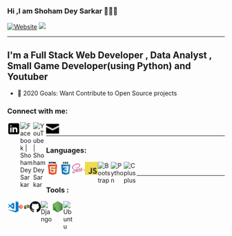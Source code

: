 ### Hi ,I am Shoham Dey Sarkar 🙋🏽‍♂️

[![Website](https://img.shields.io/website?label=ShohamDeySarkar&style=for-the-badge&url=https://shoham-87.github.io/Shohamdeysarkar/)](https://shoham-87.github.io/Shohamdeysarkar/)
![](https://visitor-badge.glitch.me/badge?page_id=Shoham-87)

---

## I'm a Full Stack Web Developer , Data Analyst , Small Game Developer(using Python) and Youtuber

- 🥅 2020 Goals: Want Contribute to Open Source projects

### Connect with me:

[<img align="left" alt="LinkedIn | Shoham Dey Sarkar" width="30px" src="https://github.com/simple-icons/simple-icons/raw/develop/icons/linkedin.svg" />](https://www.linkedin.com/in/shoham-dey-222a221aa/)
[<img align="left" alt="Facebook | Shoham Dey Sarkar" width="30px" src="https://github.com/simple-icons/simple-icons/raw/develop/icons/facebook.svg" />](https://www.facebook.com/profile.php?id=100010307765072)
[<img align="left" alt="YouTube | Shoham Dey Sarkar" width="30px" src="https://github.com/simple-icons/simple-icons/raw/develop/icons/youtube.svg" />](https://www.youtube.com/channel/UC04T3mzCezfe3xZK_h7PRkA?view_as=subscriber)
[<img align="left" alt="Email | Shoham Dey Sarkar" width="30px" src="https://raw.githubusercontent.com/iconic/open-iconic/master/svg/envelope-closed.svg" />](mailto:shohamdeysarkar@gmail.com)

<br />

---

### Languages:
[<img align="left"  alt="HTML5" width="30px" src="https://raw.githubusercontent.com/github/explore/80688e429a7d4ef2fca1e82350fe8e3517d3494d/topics/html/html.png" />]()
[<img align="left"  alt="CSS3" width="30px" src="https://raw.githubusercontent.com/github/explore/80688e429a7d4ef2fca1e82350fe8e3517d3494d/topics/css/css.png" />]()
[<img  align="left" alt="Sass" width="30px" src="https://raw.githubusercontent.com/github/explore/80688e429a7d4ef2fca1e82350fe8e3517d3494d/topics/sass/sass.png" />]()
[<img align="left"  alt="JavaScript" width="30px" src="https://raw.githubusercontent.com/github/explore/80688e429a7d4ef2fca1e82350fe8e3517d3494d/topics/javascript/javascript.png" />]()
[<img align="left"  alt="Bootstrap" width="30px" src="https://raw.githubusercontent.com/simple-icons/simple-icons/develop/icons/bootstrap.svg" />]()
[<img align="left"  alt="Python" width="30px" src="https://raw.githubusercontent.com/simple-icons/simple-icons/develop/icons/python.svg" />]()
[<img align="left"  alt="Cplusplus" width="30px" src="https://raw.githubusercontent.com/simple-icons/simple-icons/develop/icons/cplusplus.svg" />]()

<br>

---
### Tools :

[<img align="left" alt="Visual Studio Code" width="26px" src="https://raw.githubusercontent.com/github/explore/80688e429a7d4ef2fca1e82350fe8e3517d3494d/topics/visual-studio-code/visual-studio-code.png" />]()
[<img align="left" alt="Git" width="26px" src="https://raw.githubusercontent.com/github/explore/80688e429a7d4ef2fca1e82350fe8e3517d3494d/topics/git/git.png" />]()
[<img align="left" alt="GitHub" width="26px" src="https://raw.githubusercontent.com/github/explore/78df643247d429f6cc873026c0622819ad797942/topics/github/github.png" />]()
[<img align="left" alt="Django" width="26px" src="https://raw.githubusercontent.com/simple-icons/simple-icons/develop/icons/django.svg" />]()
[<img align="left" alt="Nodejs" width="26px" src="https://raw.githubusercontent.com/github/explore/80688e429a7d4ef2fca1e82350fe8e3517d3494d/topics/nodejs/nodejs.png" />]()
[<img align="left" alt="Ubuntu" width="26px" src="https://raw.githubusercontent.com/simple-icons/simple-icons/develop/icons/ubuntu.svg" />]()
<br />


